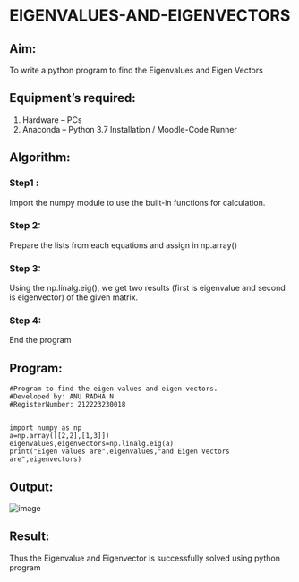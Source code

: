 # EIGENVALUES-AND-EIGENVECTORS
## Aim:
To write a python program to find the Eigenvalues and Eigen Vectors
## Equipment’s required:
1. 	Hardware – PCs
2. 	Anaconda – Python 3.7 Installation / Moodle-Code Runner
## Algorithm:
### Step1 :
Import the numpy module to use the built-in functions for calculation.
### Step 2:
Prepare the lists from each equations and assign in np.array()
### Step 3:
Using the np.linalg.eig(),  we get two results (first is eigenvalue and second is eigenvector) of the given matrix.
### Step 4: 
End the program
## Program:
```
#Program to find the eigen values and eigen vectors.
#Developed by: ANU RADHA N
#RegisterNumber: 212223230018


import numpy as np
a=np.array([[2,2],[1,3]])
eigenvalues,eigenvectors=np.linalg.eig(a)
print("Eigen values are",eigenvalues,"and Eigen Vectors are",eigenvectors)
```
## Output:
![image](https://github.com/ANU23000217/EIGENVALUES-AND-EIGENVECTORS/assets/139117108/344f1824-621c-4dad-a8e1-e7a0e195ae0c)

## Result:
Thus the Eigenvalue and Eigenvector is successfully solved using python program
